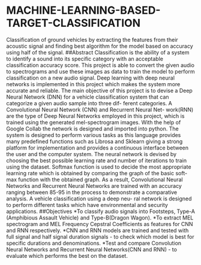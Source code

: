 # MACHINE-LEARNING-BASED-TARGET-CLASSIFICATION
Classification of ground vehicles by extracting the features from their acoustic signal and finding best algorithm for the model based on accuracy using half of the signal.
##Abstract
Classification is the ability of a system to identify a sound into its specific category with an acceptable classification accuracy score. This project is able to convert the given audio to spectrograms and use these images as data to train the model to perform classification on a new audio signal. Deep learning with deep neural networks is implemented in this project which makes the system more accurate and reliable.
The main objective of this project is to devise a Deep Neural Network (DNN) for      a vehicle classification system that can categorize a given audio sample into three dif- ferent categories. A Convolutional Neural Network (CNN) and Recurrent Neural Net- work(RNN) are the type of Deep Neural Networks employed in this project, which is trained using the generated mel-spectrogram images.  With the help of Google Collab  the network is designed and imported into python. The system is designed to perform various tasks as this language provides many predefined functions such as Librosa and Sklearn giving a strong platform for implementation and provides a continuous interface between the user and the computer system.
The neural network is devised by choosing the best possible learning rate and number of iterations to train using the dataset. Softmax function is used to decide the most appropriate learning rate which is obtained by comparing the graph of the basic soft-  max function with the obtained graph. As a result, Convolutional Neural Networks and Recurrent Neural Networks are trained with an accuracy ranging between 85-95 in the process to demonstrate a comparative analysis. A vehicle classification using a deep neu- ral network is designed to perform different tasks which have environmental and security applications.
##Objectives
*To classify audio signals into Footsteps, Type-A (Amphibious Assault Vehicle) and Type-B(Dragon Wagon).
*To extract MEL spectrogram and MEL Frequency Cepstral Coefficients as features for CNN and RNN respectively.
*CNN and RNN models are trained and	 tested with full signal and half signal duration signals - to check which model is best for specific durations and denominations.
*Test and compare Convolution Neural Networks and Recurrent Neural Networks(CNN and RNN) - to evaluate which performs the best on the dataset.
